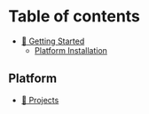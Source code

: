 # Table of contents

* [🚀 Getting Started](README.md)
  * [Platform Installation](getting-started/platform-installation.md)

## Platform

* [📁 Projects](platform/projects.md)
